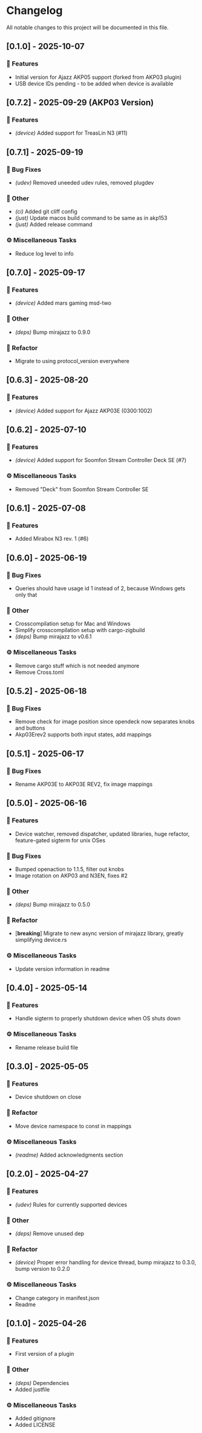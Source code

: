 # Changelog

All notable changes to this project will be documented in this file.

## [0.1.0] - 2025-10-07

### 🚀 Features

- Initial version for Ajazz AKP05 support (forked from AKP03 plugin)
- USB device IDs pending - to be added when device is available

## [0.7.2] - 2025-09-29 (AKP03 Version)

### 🚀 Features

- *(device)* Added support for TreasLin N3 (#11)

## [0.7.1] - 2025-09-19

### 🐛 Bug Fixes

- *(udev)* Removed uneeded udev rules, removed plugdev

### 💼 Other

- *(ci)* Added git cliff config
- *(just)* Update macos build command to be same as in akp153
- *(just)* Added release command

### ⚙️ Miscellaneous Tasks

- Reduce log level to info

## [0.7.0] - 2025-09-17

### 🚀 Features

- *(device)* Added mars gaming msd-two

### 💼 Other

- *(deps)* Bump mirajazz to 0.9.0

### 🚜 Refactor

- Migrate to using protocol_version everywhere

## [0.6.3] - 2025-08-20

### 🚀 Features

- *(device)* Added support for Ajazz AKP03E (0300:1002)

## [0.6.2] - 2025-07-10

### 🚀 Features

- *(device)* Added support for Soomfon Stream Controller Deck SE (#7)

### ⚙️ Miscellaneous Tasks

- Removed "Deck" from Soomfon Stream Controller SE

## [0.6.1] - 2025-07-08

### 🚀 Features

- Added Mirabox N3 rev. 1 (#6)

## [0.6.0] - 2025-06-19

### 🐛 Bug Fixes

- Queries should have usage id 1 instead of 2, because Windows gets only that

### 💼 Other

- Crosscompilation setup for Mac and Windows
- Simplify crosscompilation setup with cargo-zigbuild
- *(deps)* Bump mirajazz to v0.6.1

### ⚙️ Miscellaneous Tasks

- Remove cargo stuff which is not needed anymore
- Remove Cross.toml

## [0.5.2] - 2025-06-18

### 🐛 Bug Fixes

- Remove check for image position since opendeck now separates knobs and buttons
- Akp03Erev2 supports both input states, add mappings

## [0.5.1] - 2025-06-17

### 🐛 Bug Fixes

- Rename AKP03E to AKP03E REV2, fix image mappings

## [0.5.0] - 2025-06-16

### 🚀 Features

- Device watcher, removed dispatcher, updated libraries, huge refactor, feature-gated sigterm for unix OSes

### 🐛 Bug Fixes

- Bumped openaction to 1.1.5, filter out knobs
- Image rotation on AKP03 and N3EN, fixes #2

### 💼 Other

- *(deps)* Bump mirajazz to 0.5.0

### 🚜 Refactor

- [**breaking**] Migrate to new async version of mirajazz library, greatly simplifying device.rs

### ⚙️ Miscellaneous Tasks

- Update version information in readme

## [0.4.0] - 2025-05-14

### 🚀 Features

- Handle sigterm to properly shutdown device when OS shuts down

### ⚙️ Miscellaneous Tasks

- Rename release build file

## [0.3.0] - 2025-05-05

### 🚀 Features

- Device shutdown on close

### 🚜 Refactor

- Move device namespace to const in mappings

### ⚙️ Miscellaneous Tasks

- *(readme)* Added acknowledgments section

## [0.2.0] - 2025-04-27

### 🚀 Features

- *(udev)* Rules for currently supported devices

### 💼 Other

- *(deps)* Remove unused dep

### 🚜 Refactor

- *(device)* Proper error handling for device thread, bump mirajazz to 0.3.0, bump version to 0.2.0

### ⚙️ Miscellaneous Tasks

- Change category in manifest.json
- Readme

## [0.1.0] - 2025-04-26

### 🚀 Features

- First version of a plugin

### 💼 Other

- *(deps)* Dependencies
- Added justfile

### ⚙️ Miscellaneous Tasks

- Added gitignore
- Added LICENSE

<!-- generated by git-cliff -->
